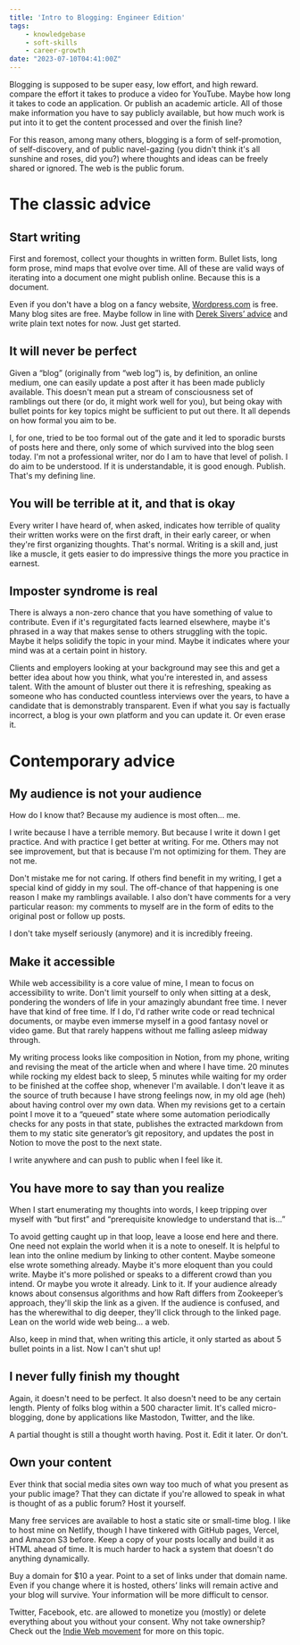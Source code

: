 ```yaml
---
title: 'Intro to Blogging: Engineer Edition'
tags:
    - knowledgebase
    - soft-skills
    - career-growth
date: "2023-07-10T04:41:00Z"
---
```


Blogging is supposed to be super easy, low effort, and high reward. compare the effort it takes to produce a video for YouTube. Maybe how long it takes to code an application. Or publish an academic article. All of those make information you have to say publicly available, but how much work is put into it to get the content processed and over the finish line?

For this reason, among many others, blogging is a form of self-promotion, of self-discovery, and of public navel-gazing (you didn't think it's all sunshine and roses, did you?) where thoughts and ideas can be freely shared or ignored. The web is the public forum.

# The classic advice

## Start writing

First and foremost, collect your thoughts in written form. Bullet lists, long form prose, mind maps that evolve over time. All of these are valid ways of iterating into a document one might publish online. Because this is a document.

Even if you don't have a blog on a fancy website, [Wordpress.com](http://wordpress.com/) is free. Many blog sites are free. Maybe follow in line with [Derek Sivers’ advice](https://sive.rs/plaintext) and write plain text notes for now. Just get started.

## It will never be perfect

Given a “blog” (originally from “web log”) is, by definition, an online medium, one can easily update a post after it has been made publicly available. This doesn't mean put a stream of consciousness set of ramblings out there (or do, it might work well for you), but being okay with bullet points for key topics might be sufficient to put out there. It all depends on how formal you aim to be.

I, for one, tried to be too formal out of the gate and it led to sporadic bursts of posts here and there, only some of which survived into the blog seen today. I'm not a professional writer, nor do I am to have that level of polish. I do aim to be understood. If it is understandable, it is good enough. Publish. That's my defining line.

## You will be terrible at it, and that is okay

Every writer I have heard of, when asked, indicates how terrible of quality their written works were on the first draft, in their early career, or when they're first organizing thoughts. That's normal. Writing is a skill and, just like a muscle, it gets easier to do impressive things the more you practice in earnest.

## Imposter syndrome is real

There is always a non-zero chance that you have something of value to contribute. Even if it's regurgitated facts learned elsewhere, maybe it's phrased in a way that makes sense to others struggling with the topic. Maybe it helps solidify the topic in your mind. Maybe it indicates where your mind was at a certain point in history.

Clients and employers looking at your background may see this and get a better idea about how you think, what you're interested in, and assess talent. With the amount of bluster out there it is refreshing, speaking as someone who has conducted countless interviews over the years, to have a candidate that is demonstrably transparent. Even if what you say is factually incorrect, a blog is your own platform and you can update it. Or even erase it.

# Contemporary advice

## My audience is not your audience

How do I know that? Because my audience is most often… me.

I write because I have a terrible memory. But because I write it down I get practice. And with practice I get better at writing. For me. Others may not see improvement, but that is because I'm not optimizing for them. They are not me.

Don't mistake me for not caring. If others find benefit in my writing, I get a special kind of giddy in my soul. The off-chance of that happening is one reason I make my ramblings available. I also don't have comments for a very particular reason: my comments to myself are in the form of edits to the original post or follow up posts.

I don't take myself seriously (anymore) and it is incredibly freeing.

## Make it accessible

While web accessibility is a core value of mine, I mean to focus on accessibility to write. Don't limit yourself to only when sitting at a desk, pondering the wonders of life in your amazingly abundant free time. I never have that kind of free time. If I do, I'd rather write code or read technical documents, or maybe even immerse myself in a good fantasy novel or video game. But that rarely happens without me falling asleep midway through.

My writing process looks like composition in Notion, from my phone, writing and revising the meat of the article when and where I have time. 20 minutes while rocking my eldest back to sleep, 5 minutes while waiting for my order to be finished at the coffee shop, whenever I'm available. I don't leave it as the source of truth because I have strong feelings now, in my old age (heh) about having control over my own data. When my revisions get to a certain point I move it to a “queued” state where some automation periodically checks for any posts in that state, publishes the extracted markdown from them to my static site generator’s git repository, and updates the post in Notion to move the post to the next state.

I write anywhere and can push to public when I feel like it.

## You have more to say than you realize

When I start enumerating my thoughts into words, I keep tripping over myself with “but first” and “prerequisite knowledge to understand that is…”

To avoid getting caught up in that loop, leave a loose end here and there. One need not explain the world when it is a note to oneself. It is helpful to lean into the online medium by linking to other content. Maybe someone else wrote something already. Maybe it's more eloquent than you could write. Maybe it's more polished or speaks to a different crowd than you intend. Or maybe you wrote it already. Link to it. If your audience already knows about consensus algorithms and how Raft differs from Zookeeper’s approach, they'll skip the link as a given. If the audience is confused, and has the wherewithal to dig deeper, they'll click through to the linked page. Lean on the world wide web being… a web.

Also, keep in mind that, when writing this article, it only started as about 5 bullet points in a list. Now I can't shut up!

## I never fully finish my thought

Again, it doesn't need to be perfect. It also doesn't need to be any certain length. Plenty of folks blog within a 500 character limit. It's called micro-blogging, done by applications like Mastodon, Twitter, and the like.

A partial thought is still a thought worth having. Post it. Edit it later. Or don't.

## Own your content

Ever think that social media sites own way too much of what you present as your public image? That they can dictate if you're allowed to speak in what is thought of as a public forum? Host it yourself.

Many free services are available to host a static site or small-time blog. I like to host mine on Netlify, though I have tinkered with GitHub pages, Vercel, and Amazon S3 before. Keep a copy of your posts locally and build it as HTML ahead of time. It is much harder to hack a system that doesn't do anything dynamically.

Buy a domain for $10 a year. Point to a set of links under that domain name. Even if you change where it is hosted, others’ links will remain active and your blog will survive. Your information will be more difficult to censor.

Twitter, Facebook, etc. are allowed to monetize you (mostly) or delete everything about you without your consent. Why not take ownership? Check out the [Indie Web movement](https://indieweb.org/) for more on this topic.
